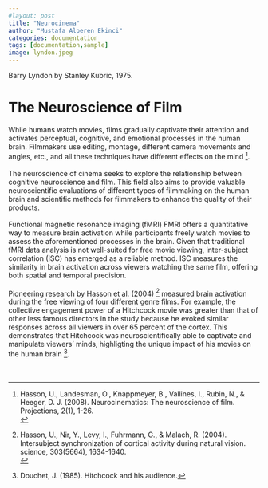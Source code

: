 ```yaml
---
#layout: post
title: "Neurocinema"
author: "Mustafa Alperen Ekinci"
categories: documentation
tags: [documentation,sample]
image: lyndon.jpeg
---
```

Barry Lyndon by Stanley Kubric, 1975.

# The Neuroscience of Film

While humans watch movies, films gradually captivate their attention and activates perceptual, cognitive, and emotional processes in the human brain. Filmmakers use editing, montage, different camera movements and angles, etc., and all these techniques have different effects on the mind [^1].
<br>
<br>
The neuroscience of cinema seeks to explore the relationship between cognitive neuroscience and film. This field also aims to provide valuable neuroscientific evaluations of different types of filmmaking on the human brain and scientific methods for filmmakers to enhance the quality of their products.
<br>
<br>
Functional magnetic resonance imaging (fMRI)
FMRI offers a quantitative way to measure brain activation while participants freely watch movies to assess the aforementioned processes in the brain. Given that traditional fMRI data analysis is not well-suited for free movie viewing, inter-subject correlation (ISC) has emerged as a reliable method. ISC measures the similarity in brain activation across viewers watching the same film, offering both spatial and temporal precision.
<br>
<br>
Pioneering research by Hasson et al. (2004) [^2] measured brain activation during the free viewing of four different genre films. For example, the collective engagement power of a Hitchcock movie was greater than that of other less famous directors in the study because he evoked similar responses across all viewers in over 65 percent of the cortex. This demonstrates that Hitchcock was neuroscientifically able to captivate and manipulate viewers’ minds, highligting the unique impact of his movies on the human brain [^3].
<br>
<br>
<br>

[^1]: Hasson, U., Landesman, O., Knappmeyer, B., Vallines, I., Rubin, N., & Heeger, D. J. (2008). Neurocinematics: The neuroscience of film. Projections, 2(1), 1-26.<br>
[^2]: Hasson, U., Nir, Y., Levy, I., Fuhrmann, G., & Malach, R. (2004). Intersubject synchronization of cortical activity during natural vision. science, 303(5664), 1634-1640.<br>
[^3]: Douchet, J. (1985). Hitchcock and his audience.
